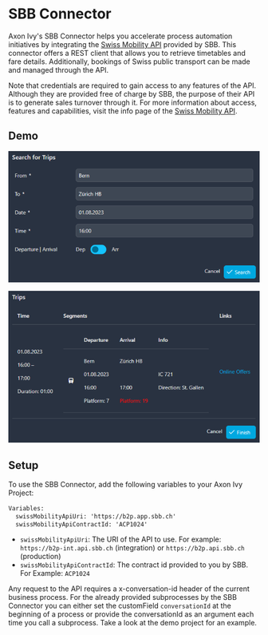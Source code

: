 # SBB Connector

Axon Ivy's SBB Connector helps you accelerate process automation initiatives by integrating the [Swiss Mobility API](https://developer.sbb.ch/apis/b2p/information) provided by SBB. This connector offers a REST client that allows you to retrieve timetables and fare details. Additionally, bookings of Swiss public transport can be made and managed through the API.

Note that credentials are required to gain access to any features of the API. Although they are provided free of charge by SBB, the purpose of their API is to generate sales turnover through it. For more information about access, features and capabilities, visit the info page of the [Swiss Mobility API](https://developer.sbb.ch/apis/b2p/information).

## Demo

![Search for Trips Form](images/search-for-trips.png)

![Show Trips](images/trips.png)

## Setup

To use the SBB Connector, add the following variables to your Axon Ivy Project:

```
Variables:
  swissMobilityApiUri: 'https://b2p.app.sbb.ch'
  swissMobilityApiContractId: 'ACP1024'
```

* `swissMobilityApiUri`: The URI of the API to use. For example: `https://b2p-int.api.sbb.ch` (integration) or `https://b2p.api.sbb.ch` (production)
* `swissMobilityApiContractId`: The contract id provided to you by SBB. For Example: `ACP1024`

Any request to the API requires a x-conversation-id header of the current business process. For the already provided subprocesses by the SBB Connector you can either set the customField `conversationId` at the beginning of a process or provide the conversationId as an argument each time you call a subprocess. Take a look at the demo project for an example.